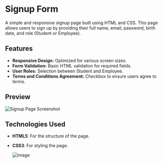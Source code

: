 # Signup Form

A simple and responsive signup page built using HTML and CSS. This page allows users to sign up by providing their full name, email, password, birth date, and role (Student or Employee).

## Features

- **Responsive Design:** Optimized for various screen sizes.
- **Form Validation:** Basic HTML validation for required fields.
- **User Roles:** Selection between Student and Employee.
- **Terms and Conditions Agreement:** Checkbox to ensure users agree to terms.

## Preview

![Signup Page Screenshot](./path/to/your/image.png)

## Technologies Used

- **HTML5**: For the structure of the page.
- **CSS3**: For styling the page.

  ![image](https://github.com/user-attachments/assets/1f6ca1bb-0b79-4ee9-9f3e-9afd5f24d3c5)
